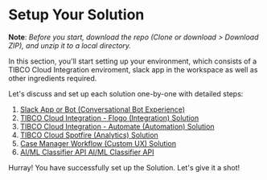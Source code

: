 # Setup Your Solution

**Note**: *Before you start, download the repo (Clone or download > Download ZIP), and unzip it to a local directory.*


In this section, you'll start setting up your environment, which consists of a TIBCO Cloud Integration enviroment, slack app in the workspace as well as other ingredients required.

Let's discuss and set up each solution one-by-one with detailed steps:

1. [Slack App or Bot (Conversational Bot Experience)](01.pdf)
2. [TIBCO Cloud Integration - Flogo (Integration) Solution ](02.pdf)
3. [TIBCO Cloud Integration - Automate (Automation) Solution ](03.pdf)
4. [TIBCO Cloud Spotfire (Analytics) Solution ](04.pdf)
5. [Case Manager Workflow (Custom UX) Solution ](05.pdf)
6. [AI/ML Classifier API AI/ML Classifier API ](06.pdf)


Hurray! 
You have successfully set up the Solution. Let's give it a shot!
